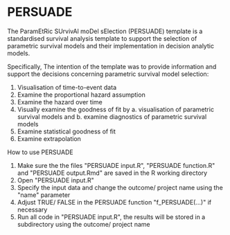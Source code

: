 # PERSUADE

The ParamEtRic SUrvivAl moDel sElection (PERSUADE) template is a standardised survival analysis template to support the selection of parametric survival models and their implementation in decision analytic models. 

Specifically, The intention of the template was to provide information and support the decisions concerning parametric survival model selection:
1)	Visualisation of time-to-event data
2)	Examine the proportional hazard assumption
3)	Examine the hazard over time
4)	Visually examine the goodness of fit by a. visualisation of parametric survival models and b. examine diagnostics of parametric survival models
5)	Examine statistical goodness of fit
6)	Examine extrapolation

How to use PERSUADE
1)  Make sure the the files "PERSUADE input.R", "PERSUADE function.R" and "PERSUADE output.Rmd" are saved in the R working directory
2)  Open "PERSUADE input.R" 
3)  Specify the input data and change the outcome/ project name using the "name" parameter
4)  Adjust TRUE/ FALSE in the PERSUADE function "f_PERSUADE(...)" if necessary
5)  Run all code in "PERSUADE input.R", the results will be stored in a subdirectory using the outcome/ project name 

